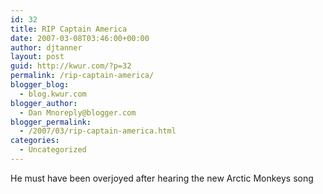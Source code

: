 ```yaml
---
id: 32
title: RIP Captain America
date: 2007-03-08T03:46:00+00:00
author: djtanner
layout: post
guid: http://kwur.com/?p=32
permalink: /rip-captain-america/
blogger_blog:
  - blog.kwur.com
blogger_author:
  - Dan Mnoreply@blogger.com
blogger_permalink:
  - /2007/03/rip-captain-america.html
categories:
  - Uncategorized
---
```

<div class="pf-content">
  <p>
    He must have been overjoyed after hearing the new Arctic Monkeys song
  </p>
</div>